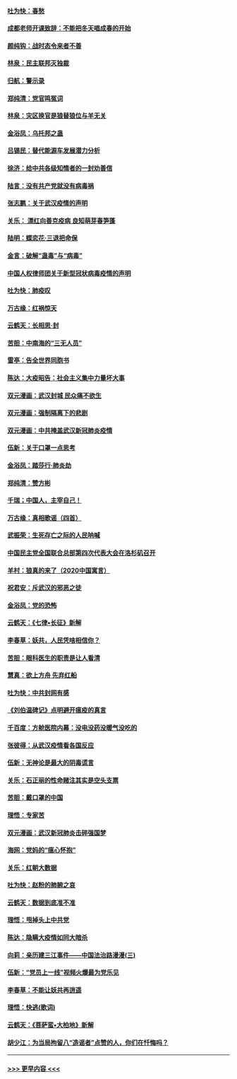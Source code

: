 #### [吐为快：春愁](../pages/nsc993/n11872801.md?t=02161744) 
#### [成都老师开课致辞：不能把冬天唱成春的开始](../pages/nsc993/n11872653.md?t=02161744) 
#### [颜纯钩：战时态令来者不善](../pages/nsc993/n11872011.md?t=02161744) 
#### [林泉：民主联邦灭独裁](../pages/nsc993/n11870998.md?t=02161744) 
#### [归航：警示录](../pages/nsc993/n11870963.md?t=02161744) 
#### [郑纯清：党官鸣冤词](../pages/nsc993/n11870938.md?t=02161744) 
#### [林泉：灾区换官是狼替狼位与羊无关](../pages/nsc993/n11870896.md?t=02161744) 
#### [金浴凤：乌托邦之蛊](../pages/nsc993/n11870879.md?t=02161744) 
#### [吕锡民：替代能源车发展潜力分析](../pages/nsc993/n11870656.md?t=02161744) 
#### [徐济：给中共各级知情者的一封劝善信](../pages/nsc993/n11868561.md?t=02161744) 
#### [陆言：没有共产党就没有病毒祸](../pages/nsc993/n11868232.md?t=02161744) 
#### [张志鹏：关于武汉疫情的声明](../pages/nsc993/n11867182.md?t=02161744) 
#### [关乐： 漂红向善克疫病 良知萌芽春笋蓬](../pages/nsc993/n11865710.md?t=02161744) 
#### [陆明：蝶恋花‧三退把命保](../pages/nsc993/n11865673.md?t=02161744) 
#### [金言：破解“蛊毒”与“病毒”](../pages/nsc993/n11864103.md?t=02161744) 
#### [中国人权律师团关于新型冠状病毒疫情的声明](../pages/nsc993/n11864249.md?t=02161744) 
#### [吐为快：肺疫叹](../pages/nsc993/n11864027.md?t=02161744) 
#### [万古缘：红祸惊天](../pages/nsc993/n11864079.md?t=02161744) 
#### [云鹤天：长相思‧封](../pages/nsc993/n11864006.md?t=02161744) 
#### [苦胆：中南海的“三无人员”](../pages/nsc993/n11862997.md?t=02161744) 
#### [雷亭：告全世界同胞书](../pages/nsc993/n11862572.md?t=02161744) 
#### [陈达：大疫昭告：社会主义集中力量坏大事](../pages/nsc993/n11859419.md?t=02161744) 
#### [双元漫画：武汉封城 民众痛不欲生](../pages/nsc993/n11859287.md?t=02161744) 
#### [双元漫画：强制隔离下的悲剧](../pages/nsc993/n11859244.md?t=02161744) 
#### [双元漫画：中共掩盖武汉新冠肺炎疫情](../pages/nsc993/n11858249.md?t=02161744) 
#### [伍新：关于口罩一点思考](../pages/nsc993/n11859195.md?t=02161744) 
#### [金浴凤：踏莎行‧肺炎劫](../pages/nsc993/n11858227.md?t=02161744) 
#### [郑纯清：赞方彬](../pages/nsc993/n11856803.md?t=02161744) 
#### [千瑞；中国人，主宰自己！](../pages/nsc993/n11856793.md?t=02161744) 
#### [万古缘：真相歌谣（四首）](../pages/nsc993/n11856263.md?t=02161744) 
#### [武振荣：生死存亡之际的人民呐喊](../pages/nsc993/n11856256.md?t=02161744) 
#### [中国民主党全国联合总部第四次代表大会在洛杉矶召开](../pages/nsc993/n11856344.md?t=02161744) 
#### [羊村：狼真的来了（2020中国寓言）](../pages/nsc993/n11856229.md?t=02161744) 
#### [祝君安：斥武汉的邪恶之徒](../pages/nsc993/n11855861.md?t=02161744) 
#### [金浴凤：党的恐怖](../pages/nsc993/n11855849.md?t=02161744) 
#### [云鹤天：《七律▪长征》新解](../pages/nsc993/n11855479.md?t=02161744) 
#### [李春草：妖共，人民凭啥相信你？](../pages/nsc993/n11855196.md?t=02161744) 
#### [苦胆：眼科医生的职责是让人看清](../pages/nsc993/n11853840.md?t=02161744) 
#### [慧真：欲上方舟 先弃红船](../pages/nsc993/n11853483.md?t=02161744) 
#### [吐为快：中共封网有感](../pages/nsc993/n11852575.md?t=02161744) 
#### [《刘伯温碑记》点明避开瘟疫的真言](../pages/nsc993/n11852128.md?t=02161744) 
#### [千百度：方舱医院内幕：没电没药没暖气没吃的](../pages/nsc993/n11850211.md?t=02161744) 
#### [张彼得：从武汉疫情看各国反应](../pages/nsc993/n11850102.md?t=02161744) 
#### [伍新：无神论是最大的阴毒谎言](../pages/nsc993/n11846129.md?t=02161744) 
#### [关乐：石正丽的性命赌注其实是空头支票](../pages/nsc993/n11846109.md?t=02161744) 
#### [苦胆：戴口罩的中国](../pages/nsc993/n11845576.md?t=02161744) 
#### [理悟：专家苦](../pages/nsc993/n11845564.md?t=02161744) 
#### [双元漫画：武汉新冠肺炎击碎强国梦](../pages/nsc993/n11843320.md?t=02161744) 
#### [海网：党妈的“瘟心怀抱”](../pages/nsc993/n11840740.md?t=02161744) 
#### [关乐：红朝大数据](../pages/nsc993/n11840675.md?t=02161744) 
#### [吐为快：赵粉的肺腑之哀](../pages/nsc993/n11840618.md?t=02161744) 
#### [云鹤天：数据到底准不准](../pages/nsc993/n11840325.md?t=02161744) 
#### [理悟：甩掉头上中共党](../pages/nsc993/n11838826.md?t=02161744) 
#### [陈达：隐瞒大疫情如同大暗杀](../pages/nsc993/n11838771.md?t=02161744) 
#### [向莉：亲历建三江事件——中国法治路漫漫(三)](../pages/nsc993/n11831825.md?t=02161744) 
#### [伍新：“党员上一线”视频火爆最为党乐见](../pages/nsc993/n11838200.md?t=02161744) 
#### [李春草：不能让妖共再逍遥](../pages/nsc993/n11838102.md?t=02161744) 
#### [理悟：快逃(歌词)](../pages/nsc993/n11838083.md?t=02161744) 
#### [云鹤天：《菩萨蛮▪大柏地》新解](../pages/nsc993/n11838059.md?t=02161744) 
#### [胡少江：为当局拘留八“造谣者”点赞的人，你们在忏悔吗？](../pages/nsc993/n11836801.md?t=02161744) 

----
#### [ >>> 更早内容 <<< ](../indexes/nsc993-earlier.md)

